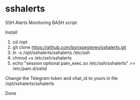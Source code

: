 # sshalerts
SSH Alerts Monitoring BASH script

Install 

1. cd /opt
2. git clone https://github.com/borispesterev/sshalerts.git
3. ln -s /opt/sshalerts/sshalerts /etc/ssh
4. chmod +x /etc/ssh/sshalerts
5. echo "session optional pam_exec.so /etc/ssh/sshalerts" >> /etc/pam.d/sshd

Change the Telegram token and chat_id to yours in file /opt/sshalerts/sshalerts

Done
